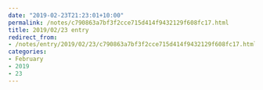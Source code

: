 ```yaml
---
date: "2019-02-23T21:23:01+10:00"
permalink: /notes/c790863a7bf3f2cce715d414f9432129f608fc17.html
title: 2019/02/23 entry
redirect_from:
- /notes/entry/2019/02/23/c790863a7bf3f2cce715d414f9432129f608fc17.html
categories:
- February
- 2019
- 23
---
```


